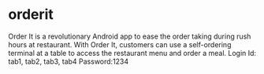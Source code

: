 # orderit
Order It is a revolutionary Android app to ease the order taking during rush hours at restaurant. With Order It, customers can use a self-ordering terminal at a table to access the restaurant menu and order a meal.
Login Id: tab1, tab2, tab3, tab4
Password:1234
